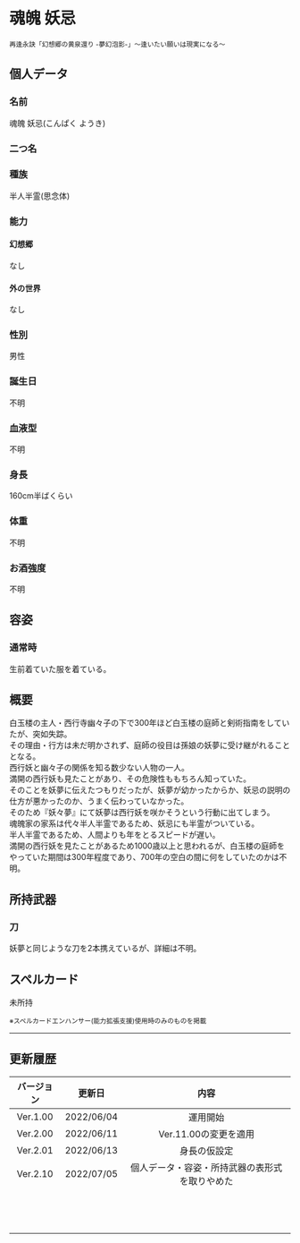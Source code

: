 # 魂魄 妖忌
<sup>再逢永訣「幻想郷の黄泉還り -夢幻泡影-」〜逢いたい願いは現実になる〜</sup>

## 個人データ
### 名前
魂魄 妖忌(こんぱく ようき)

### 二つ名


### 種族
半人半霊(思念体)

### 能力
#### 幻想郷
なし

#### 外の世界
なし

### 性別
男性

### 誕生日
不明

### 血液型
不明

### 身長
160cm半ばくらい

### 体重
不明

### お酒強度
不明

## 容姿
### 通常時
生前着ていた服を着ている。

## 概要
白玉楼の主人・西行寺幽々子の下で300年ほど白玉楼の庭師と剣術指南をしていたが、突如失踪。<br />
その理由・行方は未だ明かされず、庭師の役目は孫娘の妖夢に受け継がれることとなる。<br />
西行妖と幽々子の関係を知る数少ない人物の一人。<br />
満開の西行妖も見たことがあり、その危険性ももちろん知っていた。<br />
そのことを妖夢に伝えたつもりだったが、妖夢が幼かったからか、妖忌の説明の仕方が悪かったのか、うまく伝わっていなかった。<br />
そのため『妖々夢』にて妖夢は西行妖を咲かそうという行動に出てしまう。<br />
魂魄家の家系は代々半人半霊であるため、妖忌にも半霊がついている。<br />
半人半霊であるため、人間よりも年をとるスピードが遅い。<br />
満開の西行妖を見たことがあるため1000歳以上と思われるが、白玉楼の庭師をやっていた期間は300年程度であり、700年の空白の間に何をしていたのかは不明。<br />

## 所持武器
### 刀
妖夢と同じような刀を2本携えているが、詳細は不明。

## スペルカード
未所持

<sup>
※スペルカードエンハンサー(能力拡張支援)使用時のみのものを掲載
</sup>

***

## 更新履歴
|バージョン|更新日|内容|
|:---:|:---:|:---:|
|Ver.1.00|2022/06/04|運用開始|
|Ver.2.00|2022/06/11|Ver.11.00の変更を適用|
|Ver.2.01|2022/06/13|身長の仮設定|
|Ver.2.10|2022/07/05|個人データ・容姿・所持武器の表形式を取りやめた|
||||
||||
||||
||||
||||
||||
||||
||||
||||
||||
||||
||||
||||

